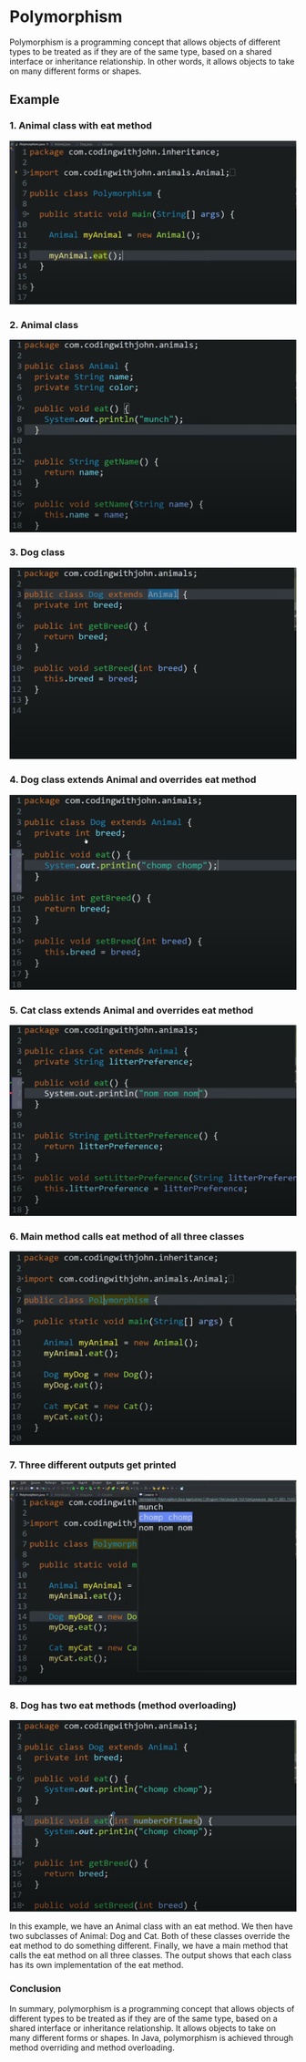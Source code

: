 # Polymorphism
Polymorphism is a programming concept that allows objects of different types to be treated as if they are of the same type, based on a shared interface or inheritance relationship. In other words, it allows objects to take on many different forms or shapes.

## Example

### 1. Animal class with eat method
![1](1_animal_calls_eat_in_main_function.png)

### 2. Animal class
![2](2_animal_class.png)

### 3. Dog class
![3](3_dog_class.png)

### 4. Dog class extends Animal and overrides eat method
![4](4_dog_class_overrides_eat_method.png)

### 5. Cat class extends Animal and overrides eat method
![5](5_cat_class_extends_animal_and_overrides_eat_method.png)

### 6. Main method calls eat method of all three classes
![6](6_main_method_calls_eat_method_of_all_three_classes.png)


### 7. Three different outputs get printed
![7](7_three_different_outputs_get_printed.png)

### 8. Dog has two eat methods (method overloading)
![8](8_dog_has_two_eat_methods-method_over_loading.png)


In this example, we have an Animal class with an eat method. We then have two subclasses of Animal: Dog and Cat. Both of these classes override the eat method to do something different. Finally, we have a main method that calls the eat method on all three classes. The output shows that each class has its own implementation of the eat method.



### Conclusion
In summary, polymorphism is a programming concept that allows objects of different types to be treated as if they are of the same type, based on a shared interface or inheritance relationship. It allows objects to take on many different forms or shapes. In Java, polymorphism is achieved through method overriding and method overloading.

